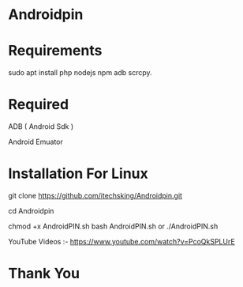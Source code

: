 # Androidpin

# Requirements
sudo apt install php nodejs npm adb scrcpy.


# Required

ADB ( Android Sdk )

Android Emuator 


# Installation For Linux

git clone https://github.com/itechsking/Androidpin.git

cd Androidpin

chmod +x AndroidPIN.sh
bash AndroidPIN.sh
or ./AndroidPIN.sh

YouTube Videos :- https://www.youtube.com/watch?v=PcoQkSPLUrE


# Thank You 
